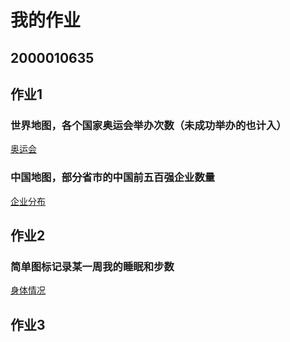 # 我的作业
## 2000010635
## 作业1 
### 世界地图，各个国家奥运会举办次数（未成功举办的也计入）

[奥运会](https://ikin7.github.io/Olympics.html)
### 中国地图，部分省市的中国前五百强企业数量

[企业分布](https://ikin7.github.io/Enterprise.html)
## 作业2
### 简单图标记录某一周我的睡眠和步数

[身体情况](https://ikin7.github.io/health.html)
## 作业3
